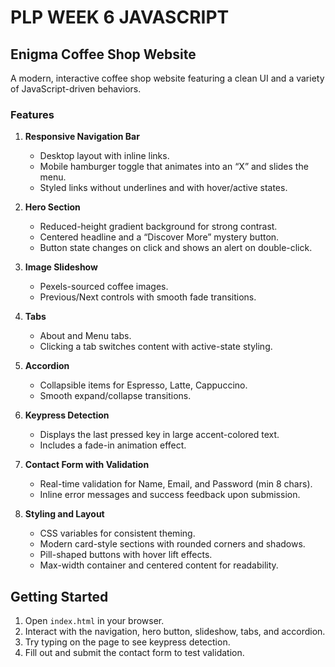 # PLP WEEK 6 JAVASCRIPT

## Enigma Coffee Shop Website

A modern, interactive coffee shop website featuring a clean UI and a variety of JavaScript-driven behaviors.

### Features

1. **Responsive Navigation Bar**
   - Desktop layout with inline links.
   - Mobile hamburger toggle that animates into an “X” and slides the menu.
   - Styled links without underlines and with hover/active states.

2. **Hero Section**
   - Reduced-height gradient background for strong contrast.
   - Centered headline and a “Discover More” mystery button.
   - Button state changes on click and shows an alert on double-click.

3. **Image Slideshow**
   - Pexels-sourced coffee images.
   - Previous/Next controls with smooth fade transitions.

4. **Tabs**
   - About and Menu tabs.
   - Clicking a tab switches content with active-state styling.

5. **Accordion**
   - Collapsible items for Espresso, Latte, Cappuccino.
   - Smooth expand/collapse transitions.

6. **Keypress Detection**
   - Displays the last pressed key in large accent-colored text.
   - Includes a fade-in animation effect.

7. **Contact Form with Validation**
   - Real-time validation for Name, Email, and Password (min 8 chars).
   - Inline error messages and success feedback upon submission.

8. **Styling and Layout**
   - CSS variables for consistent theming.
   - Modern card-style sections with rounded corners and shadows.
   - Pill-shaped buttons with hover lift effects.
   - Max-width container and centered content for readability.

## Getting Started

1. Open `index.html` in your browser.
2. Interact with the navigation, hero button, slideshow, tabs, and accordion.
3. Try typing on the page to see keypress detection.
4. Fill out and submit the contact form to test validation.
